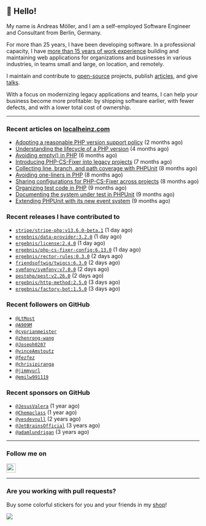 ## :wave: Hello!

My name is Andreas Möller, and I am a self-employed Software Engineer and Consultant from Berlin, Germany.

For more than 25 years, I have been developing software. In a professional capacity, I have [more than 15 years of work experience](https://localheinz.com/work-experience/) building and maintaining web applications for organizations and businesses in various industries, in teams small and large, on location, and remotely.

I maintain and contribute to [open-source](https://localheinz.com/open-source/) projects, publish [articles](https://localheinz.com/articles/), and give [talks](https://localheinz.com/talks).

With a focus on modernizing legacy applications and teams, I can help your business become more profitable: by shipping software earlier, with fewer defects, and with a lower total cost of ownership.

<hr>

### Recent articles on [localheinz.com](https://localheinz.com/articles/)

- [Adopting a reasonable PHP version support policy](https://localheinz.com/articles/2023/09/12/adopting-a-reasonable-php-version-support-policy/) (2 months ago)
- [Understanding the lifecycle of a PHP version](https://localheinz.com/articles/2023/07/16/understanding-the-lifecycle-of-a-php-version/) (4 months ago)
- [Avoiding empty() in PHP](https://localheinz.com/articles/2023/05/10/avoiding-empty-in-php/) (6 months ago)
- [Introducing PHP-CS-Fixer into legacy projects](https://localheinz.com/articles/2023/04/10/introducing-php-cs-fixer-into-legacy-projects/) (7 months ago)
- [Collecting line, branch, and path coverage with PHPUnit](https://localheinz.com/articles/2023/03/22/collecting-line-branch-and-path-coverage-with-phpunit/) (8 months ago)
- [Avoiding one-liners in PHP](https://localheinz.com/articles/2023/03/18/avoiding-one-liners-in-php/) (8 months ago)
- [Sharing configurations for PHP-CS-Fixer across projects](https://localheinz.com/articles/2023/03/10/sharing-configurations-for-php-cs-fixer-across-projects/) (8 months ago)
- [Organizing test code in PHP](https://localheinz.com/articles/2023/03/03/organizing-test-code-in-php/) (9 months ago)
- [Documenting the system under test in PHPUnit](https://localheinz.com/articles/2023/02/22/documenting-the-system-under-test-in-phpunit/) (9 months ago)
- [Extending PHPUnit with its new event system](https://localheinz.com/articles/2023/02/14/extending-phpunit-with-its-new-event-system/) (9 months ago)

### Recent releases I have contributed to

- [`stripe/stripe-php:v13.6.0-beta.1`](https://github.com/stripe/stripe-php/releases/tag/v13.6.0-beta.1) (1 day ago)
- [`ergebnis/data-provider:3.2.0`](https://github.com/ergebnis/data-provider/releases/tag/3.2.0) (1 day ago)
- [`ergebnis/license:2.4.0`](https://github.com/ergebnis/license/releases/tag/2.4.0) (1 day ago)
- [`ergebnis/php-cs-fixer-config:6.13.0`](https://github.com/ergebnis/php-cs-fixer-config/releases/tag/6.13.0) (1 day ago)
- [`ergebnis/rector-rules:0.3.0`](https://github.com/ergebnis/rector-rules/releases/tag/0.3.0) (2 days ago)
- [`friendsoftwig/twigcs:6.3.0`](https://github.com/friendsoftwig/twigcs/releases/tag/6.3.0) (2 days ago)
- [`symfony/symfony:v7.0.0`](https://github.com/symfony/symfony/releases/tag/v7.0.0) (2 days ago)
- [`pestphp/pest:v2.26.0`](https://github.com/pestphp/pest/releases/tag/v2.26.0) (2 days ago)
- [`ergebnis/http-method:2.5.0`](https://github.com/ergebnis/http-method/releases/tag/2.5.0) (3 days ago)
- [`ergebnis/factory-bot:1.5.0`](https://github.com/ergebnis/factory-bot/releases/tag/1.5.0) (3 days ago)

### Recent followers on GitHub

- [`@LtMost`](https://github.com/LtMost)
- [`@A909M`](https://github.com/A909M)
- [`@cyprianmeister`](https://github.com/cyprianmeister)
- [`@zhenrong-wang`](https://github.com/zhenrong-wang)
- [`@Joseph0207`](https://github.com/Joseph0207)
- [`@vinceAmstoutz`](https://github.com/vinceAmstoutz)
- [`@fezfez`](https://github.com/fezfez)
- [`@chrisipiranga`](https://github.com/chrisipiranga)
- [`@jimmyurl`](https://github.com/jimmyurl)
- [`@emilw991119`](https://github.com/emilw991119)

### Recent sponsors on GitHub

- [`@JesusValera`](https://github.com/JesusValera) (1 year ago)
- [`@Chemaclass`](https://github.com/Chemaclass) (1 year ago)
- [`@yesdevnull`](https://github.com/yesdevnull) (2 years ago)
- [`@JetBrainsOfficial`](https://github.com/JetBrainsOfficial) (3 years ago)
- [`@adamlundrigan`](https://github.com/adamlundrigan) (3 years ago)

<hr>

### Follow me on

<p>
    <a target="_blank" href="https://twitter.com/intent/follow?screen_name=localheinz" title="Follow @localheinz on Twitter"><img src="https://cdn.jsdelivr.net/npm/simple-icons@3.9.0/icons/twitter.svg" width="24px" height="24px"></a>
</p>

<hr>

### Are you working with pull requests?

Buy some colorful stickers for you and your friends in my <a target="_blank" href="https://shop.localheinz.com" title="shop.localheinz.com">shop</a>!

[![](https://localheinz.com/permanent/img/localheinz/localheinz)](https://localheinz.com/permanent/url/localheinz/localheinz)
